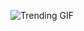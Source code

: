 
<!-- GIF_SECTION -->
![Trending GIF](https://media1.giphy.com/media/v1.Y2lkPThiYjIxNzcyMDdkYTZzN3QxdjRjNGpqemt0enU4a3Jiczc2ejZxdHB4OXlzYWNnaCZlcD12MV9naWZzX3NlYXJjaCZjdD1n/qgQUggAC3Pfv687qPC/giphy.gif)
<!-- END_GIF_SECTION -->
